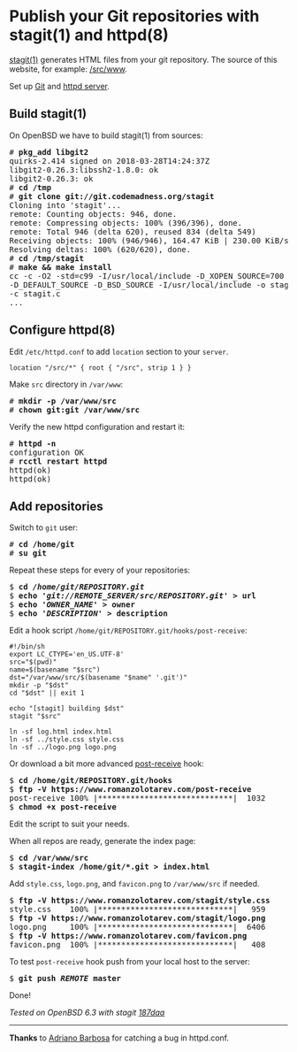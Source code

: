 # Publish your Git repositories with stagit(1) and httpd(8)

[stagit(1)](https://git.codemadness.org/stagit) generates HTML files
from your git repository. The source of this website, for example:
[/src/www](/src/www/).

Set up [Git](/git.html) and [httpd server](/openbsd/httpd.html).

## Build stagit(1)

On OpenBSD we have to build stagit(1) from sources:

<pre>
# <b>pkg_add libgit2</b>
quirks-2.414 signed on 2018-03-28T14:24:37Z
libgit2-0.26.3:libssh2-1.8.0: ok
libgit2-0.26.3: ok
# <b>cd /tmp</b>
# <b>git clone git://git.codemadness.org/stagit</b>
Cloning into 'stagit'...
remote: Counting objects: 946, done.
remote: Compressing objects: 100% (396/396), done.
remote: Total 946 (delta 620), reused 834 (delta 549)
Receiving objects: 100% (946/946), 164.47 KiB | 230.00 KiB/s, done.
Resolving deltas: 100% (620/620), done.
# <b>cd /tmp/stagit</b>
# <b>make && make install</b>
cc -c -O2 -std=c99 -I/usr/local/include -D_XOPEN_SOURCE=700
-D_DEFAULT_SOURCE -D_BSD_SOURCE -I/usr/local/include -o stagit.o
-c stagit.c
...
</pre>

## Configure httpd(8)

Edit `/etc/httpd.conf` to add `location` section to your `server`.

	location "/src/*" { root { "/src", strip 1 } }

Make `src` directory in `/var/www`:

<pre>
# <b>mkdir -p /var/www/src</b>
# <b>chown git:git /var/www/src</b>
</pre>

Verify the new httpd configuration and restart it:

<pre>
# <b>httpd -n</b>
configuration OK
# <b>rcctl restart httpd</b>
httpd(ok)
httpd(ok)
</pre>

## Add repositories

Switch to `git` user:

<pre>
# <b>cd /home/git</b>
# <b>su git</b>
</pre>

Repeat these steps for every of your repositories:

<pre>
$ <b>cd <i>/home/git/REPOSITORY.git</i></b>
$ <b>echo <i>'git://REMOTE_SERVER/src/REPOSITORY.git'</i> > url</b>
$ <b>echo <i>'OWNER_NAME'</i> > owner</b>
$ <b>echo <i>'DESCRIPTION'</i> > description</b>
</pre>

Edit a hook script `/home/git/REPOSITORY.git/hooks/post-receive`:

	#!/bin/sh
	export LC_CTYPE='en_US.UTF-8'
	src="$(pwd)"
	name=$(basename "$src")
	dst="/var/www/src/$(basename "$name" '.git')"
	mkdir -p "$dst"
	cd "$dst" || exit 1

	echo "[stagit] building $dst"
	stagit "$src"

	ln -sf log.html index.html
	ln -sf ../style.css style.css
	ln -sf ../logo.png logo.png

Or download a bit more advanced [post-receive](/post-receive) hook:

<pre>
$ <b>cd /home/git/REPOSITORY.git/hooks</b>
$ <b>ftp -V https://www.romanzolotarev.com/post-receive</b>
post-receive 100% |*****************************|  1032       00:00
$ <b>chmod +x post-receive</b>
</pre>

Edit the script to suit your needs.

When all repos are ready, generate the index page:

<pre>
$ <b>cd /var/www/src</b>
$ <b>stagit-index /home/git/*.git > index.html</b>
</pre>

Add `style.css`, `logo.png`, and `favicon.png` to `/var/www/src` if
needed.

<pre>
$ <b>ftp -V https://www.romanzolotarev.com/stagit/style.css</b>
style.css    100% |*****************************|   959       00:00
$ <b>ftp -V https://www.romanzolotarev.com/stagit/logo.png</b>
logo.png     100% |*****************************|  6406       00:00
$ <b>ftp -V https://www.romanzolotarev.com/favicon.png</b>
favicon.png  100% |*****************************|   408       00:00
</pre>

To test `post-receive` hook push from your local host to the server:

<pre>
$ <b>git push <i>REMOTE</i> master</b>
</pre>

Done!

_Tested on OpenBSD 6.3 with stagit
[187daa](https://git.codemadness.org/stagit/commit/187daac42007c87e6af9317a20446e3b81907f63.html)_

---

**Thanks** to [Adriano Barbosa](https://mobile.twitter.com/barbosaaob)
for catching a bug in httpd.conf.
